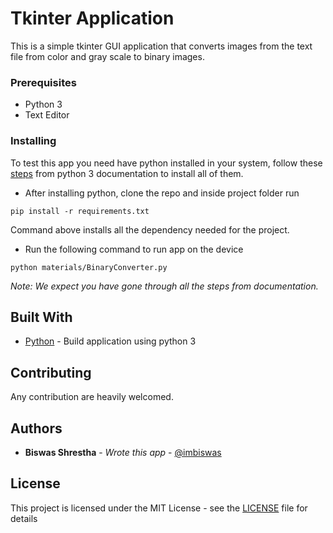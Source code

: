# Tkinter Application
This is a simple tkinter GUI application that converts images from the text file from color and gray scale to binary images.

### Prerequisites
* Python 3
* Text Editor

### Installing

To test this app you need have python installed in your system, follow these
[steps](https://docs.python.org/3/using/index.html) from python 3 documentation to install all of them.

* After installing python, clone the repo and inside project folder run
```
pip install -r requirements.txt
```

Command above installs all the dependency needed for the project.

* Run the following command to run app on the device
```
python materials/BinaryConverter.py
```

*Note: We expect you have gone through all the steps from documentation.*

## Built With

* [Python](https://www.python.org/) - Build application using python 3

## Contributing
Any contribution are heavily welcomed.

## Authors

* **Biswas Shrestha** - *Wrote this app* - [@imbiswas](https://github.com/imbiswas)

## License
This project is licensed under the MIT License - see the [LICENSE](LICENSE) file for details


